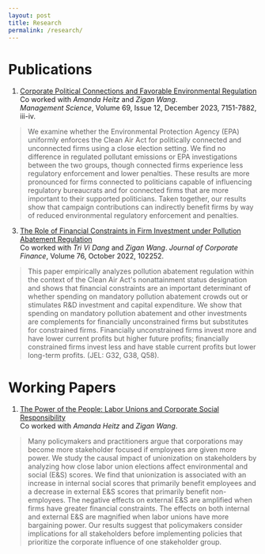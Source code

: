 ```yaml
---
layout: post
title: Research
permalink: /research/
---
```


# Publications
1. [Corporate Political Connections and Favorable Environmental Regulation](https://pubsonline.informs.org/doi/abs/10.1287/mnsc.2020.3931)  
Co worked with _Amanda Heitz_ and _Zigan Wang_.  
_Management Science_, Volume 69, Issue 12, December 2023, 7151-7882, iii-iv.
> We examine whether the Environmental Protection Agency (EPA) uniformly enforces the Clean Air Act for politically connected and unconnected firms using a close election setting. We find no difference in regulated pollutant emissions or EPA investigations between the two groups, though connected firms experience less regulatory enforcement and lower penalties. These results are more pronounced for firms connected to politicians capable of influencing regulatory bureaucrats and for connected firms that are more important to their supported politicians. Taken together, our results show that campaign contributions can indirectly benefit firms by way of reduced environmental regulatory enforcement and penalties.

3. [The Role of Financial Constraints in Firm Investment under Pollution Abatement Regulation](https://doi.org/10.1016/j.jcorpfin.2022.102252)  
   Co worked with _Tri Vi Dang_ and _Zigan Wang_.
_Journal of Corporate Finance_, Volume 76, October 2022, 102252.
> This paper empirically analyzes pollution abatement regulation within the context of the Clean Air Act's nonattainment status designation and shows that financial constraints are an important determinant of whether spending on mandatory pollution abatement crowds out or stimulates R&D investment and capital expenditure. We show that spending on mandatory pollution abatement and other investments are complements for financially unconstrained firms but substitutes for constrained firms. Financially unconstrained firms invest more and have lower current profits but higher future profits; financially constrained firms invest less and have stable current profits but lower long-term profits. (JEL: G32, G38, Q58).

# Working Papers
1.  [The Power of the People: Labor Unions and Corporate Social Responsibility](https://papers.ssrn.com/sol3/papers.cfm?abstract_id=3725784)  
Co worked with _Amanda Heitz_ and _Zigan Wang_.  
> Many policymakers and practitioners argue that corporations may become more stakeholder focused if employees are given more power. We study the causal impact of unionization on stakeholders by analyzing how close labor union elections affect environmental and social (E&S) scores. We find that unionization is associated with an increase in internal social scores that primarily benefit employees and a decrease in external E&S scores that primarily benefit non-employees. The negative effects on external E&S are amplified when firms have greater financial constraints. The effects on both internal and external E&S are magnified when labor unions have more bargaining power. Our results suggest that policymakers consider implications for all stakeholders before implementing policies that prioritize the corporate influence of one stakeholder group.
